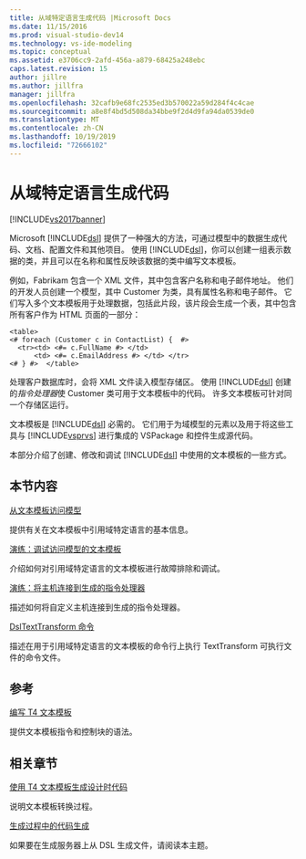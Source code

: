 ```yaml
---
title: 从域特定语言生成代码 |Microsoft Docs
ms.date: 11/15/2016
ms.prod: visual-studio-dev14
ms.technology: vs-ide-modeling
ms.topic: conceptual
ms.assetid: e3706cc9-2afd-456a-a879-68425a248ebc
caps.latest.revision: 15
author: jillre
ms.author: jillfra
manager: jillfra
ms.openlocfilehash: 32cafb9e68fc2535ed3b570022a59d284f4c4cae
ms.sourcegitcommit: a8e8f4bd5d508da34bbe9f2d4d9fa94da0539de0
ms.translationtype: MT
ms.contentlocale: zh-CN
ms.lasthandoff: 10/19/2019
ms.locfileid: "72666102"
---
```

# <a name="generating-code-from-a-domain-specific-language"></a>从域特定语言生成代码
[!INCLUDE[vs2017banner](../includes/vs2017banner.md)]

Microsoft [!INCLUDE[dsl](../includes/dsl-md.md)] 提供了一种强大的方法，可通过模型中的数据生成代码、文档、配置文件和其他项目。 使用 [!INCLUDE[dsl](../includes/dsl-md.md)]，你可以创建一组表示数据的类，并且可以在名称和属性反映该数据的类中编写文本模板。

 例如，Fabrikam 包含一个 XML 文件，其中包含客户名称和电子邮件地址。 他们的开发人员创建一个模型，其中 Customer 为类，具有属性名称和电子邮件。 它们写入多个文本模板用于处理数据，包括此片段，该片段会生成一个表，其中包含所有客户作为 HTML 页面的一部分：

```
<table>
<# foreach (Customer c in ContactList) {  #>
  <tr><td> <#= c.FullName #> </td>
      <td> <#= c.EmailAddress #> </td> </tr>
<# } #>  </table>
```

 处理客户数据库时，会将 XML 文件读入模型存储区。 使用 [!INCLUDE[dsl](../includes/dsl-md.md)] 创建的*指令处理器*使 Customer 类可用于文本模板中的代码。 许多文本模板可针对同一个存储区运行。

 文本模板是 [!INCLUDE[dsl](../includes/dsl-md.md)] 必需的。 它们用于为域模型的元素以及用于将这些工具与 [!INCLUDE[vsprvs](../includes/vsprvs-md.md)] 进行集成的 VSPackage 和控件生成源代码。

 本部分介绍了创建、修改和调试 [!INCLUDE[dsl](../includes/dsl-md.md)] 中使用的文本模板的一些方式。

## <a name="in-this-section"></a>本节内容
 [从文本模板访问模型](../modeling/accessing-models-from-text-templates.md)

 提供有关在文本模板中引用域特定语言的基本信息。

 [演练：调试访问模型的文本模板](../modeling/walkthrough-debugging-a-text-template-that-accesses-a-model.md)

 介绍如何对引用域特定语言的文本模板进行故障排除和调试。

 [演练：将主机连接到生成的指令处理器](../modeling/walkthrough-connecting-a-host-to-a-generated-directive-processor.md)

 描述如何将自定义主机连接到生成的指令处理器。

 [DslTextTransform 命令](../modeling/the-dsltexttransform-command.md)

 描述在用于引用域特定语言的文本模板的命令行上执行 TextTransform 可执行文件的命令文件。

## <a name="reference"></a>参考
 [编写 T4 文本模板](../modeling/writing-a-t4-text-template.md)

 提供文本模板指令和控制块的语法。

## <a name="related-sections"></a>相关章节
 [使用 T4 文本模板生成设计时代码](../modeling/design-time-code-generation-by-using-t4-text-templates.md)

 说明文本模板转换过程。

 [生成过程中的代码生成](../modeling/code-generation-in-a-build-process.md)

 如果要在生成服务器上从 DSL 生成文件，请阅读本主题。
